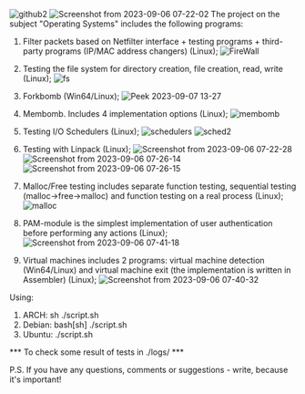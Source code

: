 ![github2](https://github.com/8evz0/os/assets/65715287/0310e6d5-b04e-41d3-8266-f300679427be)
![Screenshot from 2023-09-06 07-22-02](https://github.com/8evz0/OperatingSystems/assets/65715287/39ccc432-1a02-4111-b890-921a7ab1e56d)
The project on the subject "Operating Systems" includes the following programs:

  1. Filter packets based on Netfilter interface + testing programs + third-party programs (IP/MAC address changers) (Linux);
  ![FireWall](https://github.com/8evz0/OperatingSystems/assets/65715287/76f1750e-645f-4283-8ad1-146fce0c0ef2)

  3. Testing the file system for directory creation, file creation, read, write (Linux);
  ![fs](https://github.com/8evz0/OperatingSystems/assets/65715287/96519ee1-eea4-4f2e-8a44-ec733516e77b)

  4. Forkbomb (Win64/Linux);
  ![Peek 2023-09-07 13-27](https://github.com/8evz0/OperatingSystems/assets/65715287/afc3e64d-f7ea-46ca-96d0-719ba51311d6)

  5. Membomb. Includes 4 implementation options (Linux);
  ![membomb](https://github.com/8evz0/OperatingSystems/assets/65715287/c5292d91-c4a5-47cf-bf72-677a130f302c)

  6. Testing I/O Schedulers (Linux);
  ![schedulers](https://github.com/8evz0/OperatingSystems/assets/65715287/2094f20b-8669-4051-b894-84fdfe6c6561)
  ![sched2](https://github.com/8evz0/OperatingSystems/assets/65715287/0953b076-f31f-4536-8c90-52e95a1b31ed)

  7. Testing with Linpack (Linux);
  ![Screenshot from 2023-09-06 07-22-28](https://github.com/8evz0/OperatingSystems/assets/65715287/a6ba5790-4893-4d99-a225-9773c69c60fd)
![Screenshot from 2023-09-06 07-26-14](https://github.com/8evz0/OperatingSystems/assets/65715287/14326850-b1a6-41c9-ad9f-0beabf26e41d)
![Screenshot from 2023-09-06 07-26-15](https://github.com/8evz0/OperatingSystems/assets/65715287/71a55ac2-ff5b-4d3a-ba7d-bf9b25dec5ff)
 
  8. Malloc/Free testing includes separate function testing, sequential testing (malloc->free->malloc) and function testing on a real process (Linux); 
  ![malloc](https://github.com/8evz0/OperatingSystems/assets/65715287/e7883146-442b-4b33-bdf4-95061aadb6b1)

  
  9. PAM-module is the simplest implementation of user authentication before performing any actions (Linux);
  ![Screenshot from 2023-09-06 07-41-18](https://github.com/8evz0/OperatingSystems/assets/65715287/c0932661-42a8-4cc8-b65c-3b414c4a1302)

  10. Virtual machines includes 2 programs: virtual machine detection (Win64/Linux) and virtual machine exit (the implementation is written in Assembler) (Linux);
![Screenshot from 2023-09-06 07-40-32](https://github.com/8evz0/OperatingSystems/assets/65715287/8fda4b2e-075d-4496-8e14-84cf03f0d99d)


Using:
  1. ARCH: sh ./script.sh
  2. Debian: bash[sh] ./script.sh
  3. Ubuntu: ./script.sh

*** To check some result of tests in ./logs/ ***

P.S. If you have any questions, comments or suggestions - write, because it's important!
